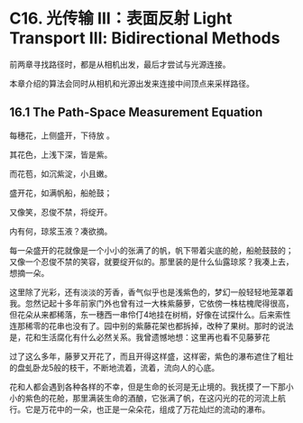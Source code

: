 # C16. 光传输 Ⅲ：表面反射 Light Transport Ⅲ: Bidirectional Methods

前两章寻找路径时，都是从相机出发，最后才尝试与光源连接。

本章介绍的算法会同时从相机和光源出发来连接中间顶点来采样路径。

## 16.1 The Path-Space Measurement Equation

每穗花，上侧盛开，下待放 。

其花色，上浅下深，皆是紫。

而花苞，如沉紫淀，小且嫩。

盛开花，如满帆船，船舱鼓；

又像笑，忍俊不禁，将绽开。

内有何，琼浆玉液？凑欲摘。



每一朵盛开的花就像是一个小小的张满了的帆，帆下带着尖底的舱，船舱鼓鼓的；又像一个忍俊不禁的笑容，就要绽开似的。那里装的是什么仙露琼浆？我凑上去，想摘一朵。

这里除了光彩，还有淡淡的芳香，香气似乎也是浅紫色的，梦幻一般轻轻地笼罩着我。忽然记起十多年前家门外也曾有过一大株紫藤萝，它依傍一株枯槐爬得很高，但花朵从来都稀落，东一穗西一串伶仃4地挂在树梢，好像在试探什么。后来索性连那稀零的花串也没有了。园中别的紫藤花架也都拆掉，改种了果树。那时的说法是，花和生活腐化有什么必然关系。我曾遗憾地想：这里再也看不见藤萝花

过了这么多年，藤萝又开花了，而且开得这样盛，这样密，紫色的瀑布遮住了粗壮的盘虬卧龙5般的枝干，不断地流着，流着，流向人的心底。

花和人都会遇到各种各样的不幸，但是生命的长河是无止境的。我抚摸了一下那小小的紫色的花舱，那里满装生命的酒酿，它张满了帆，在这闪光的花的河流上航行。它是万花中的一朵，也正是一朵朵花，组成了万花灿烂的流动的瀑布。